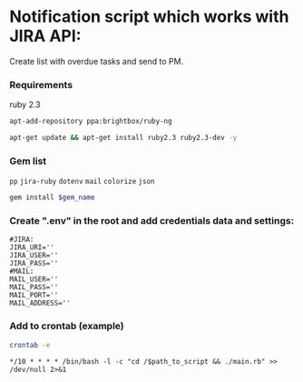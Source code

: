 # Notification script which works with JIRA API: #

Create list with overdue tasks and send to PM.

### Requirements ###
ruby 2.3

```sh
apt-add-repository ppa:brightbox/ruby-ng
```

```sh
apt-get update && apt-get install ruby2.3 ruby2.3-dev -y
```

### Gem list ###
`pp`
`jira-ruby`
`dotenv`
`mail`
`colorize`
`json`

```sh
gem install $gem_name
```

### Create ".env" in the root and add credentials data and settings: ###
```
#JIRA:
JIRA_URI=''
JIRA_USER=''
JIRA_PASS=''
#MAIL:
MAIL_USER=''
MAIL_PASS=''
MAIL_PORT=''
MAIL_ADDRESS=''
```
### Add to crontab (example) ###

```sh 
crontab -e
```
```
*/10 * * * * /bin/bash -l -c "cd /$path_to_script && ./main.rb" >> /dev/null 2>&1
```

